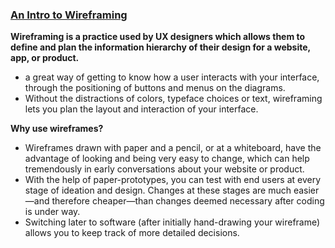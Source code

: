 ### [An Intro to Wireframing](https://careerfoundry.com/en/blog/ux-design/how-to-create-your-first-wireframe/)

**Wireframing is a practice used by UX designers which allows them to define and plan the information hierarchy of their design for a website, app, or product.**
- a great way of getting to know how a user interacts with your interface, through the positioning of buttons and menus on the diagrams.
- Without the distractions of colors, typeface choices or text, wireframing lets you plan the layout and interaction of your interface.

**Why use wireframes?**
- Wireframes drawn with paper and a pencil, or at a whiteboard, have the advantage of looking and being very easy to change, which can help tremendously in early conversations about your website or product.
- With the help of paper-prototypes, you can test with end users at every stage of ideation and design. Changes at these stages are much easier—and therefore cheaper—than changes deemed necessary after coding is under way.
- Switching later to software (after initially hand-drawing your wireframe) allows you to keep track of more detailed decisions.